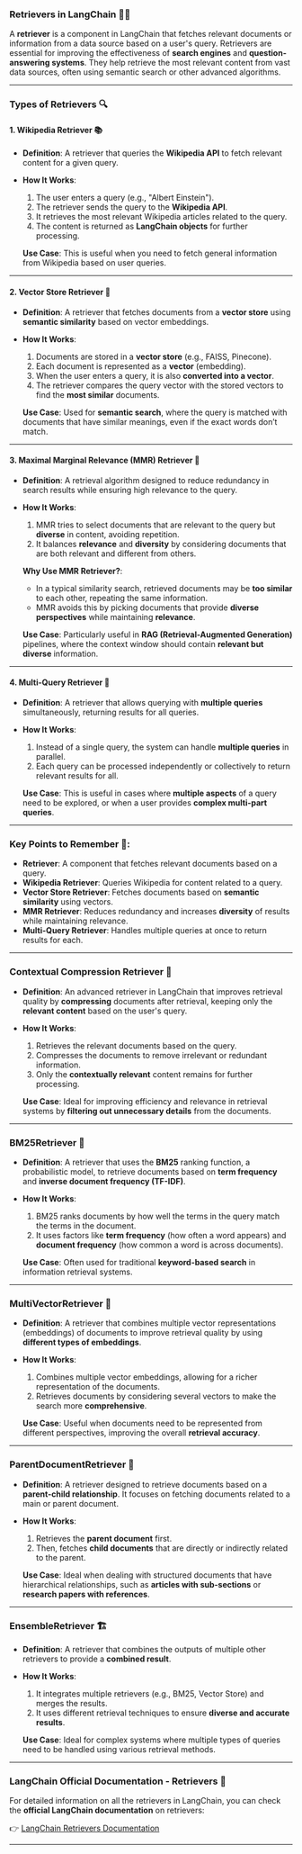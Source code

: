 <!-- @format -->

### **Retrievers in LangChain** 🧑‍💻

A **retriever** is a component in LangChain that fetches relevant documents or information from a data source based on a user's query. Retrievers are essential for improving the effectiveness of **search engines** and **question-answering systems**. They help retrieve the most relevant content from vast data sources, often using semantic search or other advanced algorithms.

---

### **Types of Retrievers** 🔍

#### 1. **Wikipedia Retriever** 📚

- **Definition**: A retriever that queries the **Wikipedia API** to fetch relevant content for a given query.
- **How It Works**:

  1. The user enters a query (e.g., "Albert Einstein").
  2. The retriever sends the query to the **Wikipedia API**.
  3. It retrieves the most relevant Wikipedia articles related to the query.
  4. The content is returned as **LangChain objects** for further processing.

  **Use Case**: This is useful when you need to fetch general information from Wikipedia based on user queries.

---

#### 2. **Vector Store Retriever** 🧠

- **Definition**: A retriever that fetches documents from a **vector store** using **semantic similarity** based on vector embeddings.
- **How It Works**:

  1. Documents are stored in a **vector store** (e.g., FAISS, Pinecone).
  2. Each document is represented as a **vector** (embedding).
  3. When the user enters a query, it is also **converted into a vector**.
  4. The retriever compares the query vector with the stored vectors to find the **most similar** documents.

  **Use Case**: Used for **semantic search**, where the query is matched with documents that have similar meanings, even if the exact words don’t match.

---

#### 3. **Maximal Marginal Relevance (MMR) Retriever** 🔄

- **Definition**: A retrieval algorithm designed to reduce redundancy in search results while ensuring high relevance to the query.
- **How It Works**:

  1. MMR tries to select documents that are relevant to the query but **diverse** in content, avoiding repetition.
  2. It balances **relevance** and **diversity** by considering documents that are both relevant and different from others.

  **Why Use MMR Retriever?**:

  - In a typical similarity search, retrieved documents may be **too similar** to each other, repeating the same information.
  - MMR avoids this by picking documents that provide **diverse perspectives** while maintaining **relevance**.

  **Use Case**: Particularly useful in **RAG (Retrieval-Augmented Generation)** pipelines, where the context window should contain **relevant but diverse** information.

---

#### 4. **Multi-Query Retriever** 🔀

- **Definition**: A retriever that allows querying with **multiple queries** simultaneously, returning results for all queries.
- **How It Works**:

  1. Instead of a single query, the system can handle **multiple queries** in parallel.
  2. Each query can be processed independently or collectively to return relevant results for all.

  **Use Case**: This is useful in cases where **multiple aspects** of a query need to be explored, or when a user provides **complex multi-part queries**.

---

### **Key Points to Remember** 📝:

- **Retriever**: A component that fetches relevant documents based on a query.
- **Wikipedia Retriever**: Queries Wikipedia for content related to a query.
- **Vector Store Retriever**: Fetches documents based on **semantic similarity** using vectors.
- **MMR Retriever**: Reduces redundancy and increases **diversity** of results while maintaining relevance.
- **Multi-Query Retriever**: Handles multiple queries at once to return results for each.

---

### **Contextual Compression Retriever** 🔄

- **Definition**: An advanced retriever in LangChain that improves retrieval quality by **compressing** documents after retrieval, keeping only the **relevant content** based on the user's query.
- **How It Works**:

  1. Retrieves the relevant documents based on the query.
  2. Compresses the documents to remove irrelevant or redundant information.
  3. Only the **contextually relevant** content remains for further processing.

  **Use Case**: Ideal for improving efficiency and relevance in retrieval systems by **filtering out unnecessary details** from the documents.

---

### **BM25Retriever** 📏

- **Definition**: A retriever that uses the **BM25** ranking function, a probabilistic model, to retrieve documents based on **term frequency** and **inverse document frequency (TF-IDF)**.
- **How It Works**:

  1. BM25 ranks documents by how well the terms in the query match the terms in the document.
  2. It uses factors like **term frequency** (how often a word appears) and **document frequency** (how common a word is across documents).

  **Use Case**: Often used for traditional **keyword-based search** in information retrieval systems.

---

### **MultiVectorRetriever** 🔀

- **Definition**: A retriever that combines multiple vector representations (embeddings) of documents to improve retrieval quality by using **different types of embeddings**.
- **How It Works**:

  1. Combines multiple vector embeddings, allowing for a richer representation of the documents.
  2. Retrieves documents by considering several vectors to make the search more **comprehensive**.

  **Use Case**: Useful when documents need to be represented from different perspectives, improving the overall **retrieval accuracy**.

---

### **ParentDocumentRetriever** 🧳

- **Definition**: A retriever designed to retrieve documents based on a **parent-child relationship**. It focuses on fetching documents related to a main or parent document.
- **How It Works**:

  1. Retrieves the **parent document** first.
  2. Then, fetches **child documents** that are directly or indirectly related to the parent.

  **Use Case**: Ideal when dealing with structured documents that have hierarchical relationships, such as **articles with sub-sections** or **research papers with references**.

---

### **EnsembleRetriever** 🏗️

- **Definition**: A retriever that combines the outputs of multiple other retrievers to provide a **combined result**.
- **How It Works**:

  1. It integrates multiple retrievers (e.g., BM25, Vector Store) and merges the results.
  2. It uses different retrieval techniques to ensure **diverse and accurate results**.

  **Use Case**: Ideal for complex systems where multiple types of queries need to be handled using various retrieval methods.

---

### **LangChain Official Documentation - Retrievers** 📜

For detailed information on all the retrievers in LangChain, you can check the **official LangChain documentation** on retrievers:

👉 [LangChain Retrievers Documentation](https://langchain.readthedocs.io/en/latest/modules/retrievers.html)

---
